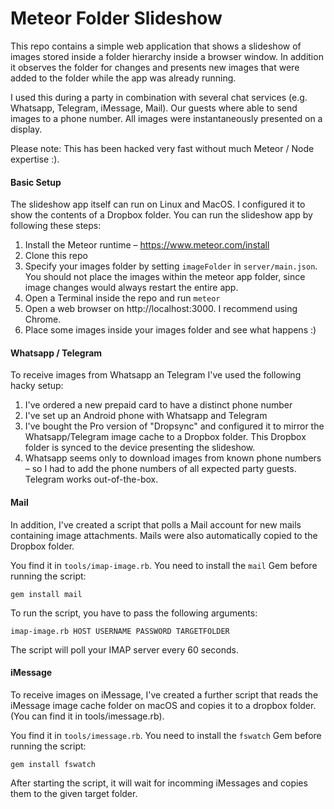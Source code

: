 # Meteor Folder Slideshow

This repo contains a simple web application that shows a slideshow of images
stored inside a folder hierarchy inside a browser window. In addition it
observes the folder for changes and presents new images that were added to the
folder while the app was already running.

I used this during a party in combination with several chat services
(e.g. Whatsapp, Telegram, iMessage, Mail). Our guests where able to send images
to a phone number. All images were instantaneously presented on a display.

Please note: This has been hacked very fast without much Meteor / Node expertise :).

#### Basic Setup

The slideshow app itself can run on Linux and MacOS. I configured it to show the
contents of a Dropbox folder. You can run the slideshow app by following these
steps:

1. Install the Meteor runtime – https://www.meteor.com/install
2. Clone this repo
3. Specify your images folder by setting `imageFolder` in `server/main.json`.
   You should not place the images within the meteor app folder, since image
   changes would always restart the entire app.
4. Open a Terminal inside the repo and run `meteor`
5. Open a web browser on http://localhost:3000. I recommend using Chrome.
6. Place some images inside your images folder and see what happens :)

#### Whatsapp / Telegram

To receive images from Whatsapp an Telegram I've used the following hacky setup:

1. I've ordered a new prepaid card to have a distinct phone number
2. I've set up an Android phone with Whatsapp and Telegram
3. I've bought the Pro version of "Dropsync" and configured it to mirror the
   Whatsapp/Telegram image cache to a Dropbox folder. This Dropbox folder is
   synced to the device presenting the slideshow.
4. Whatsapp seems only to download images from known phone numbers – so I had
   to add the phone numbers of all expected party guests. Telegram works out-of-the-box.

#### Mail
In addition, I've created a script that polls a Mail account for new mails
containing image attachments. Mails were also automatically copied to
the Dropbox folder.

You find it in `tools/imap-image.rb`. You need to install the `mail` Gem before
running the script:

	gem install mail

To run the script, you have to pass the following arguments:

	imap-image.rb HOST USERNAME PASSWORD TARGETFOLDER

The script will poll your IMAP server every 60 seconds.

#### iMessage
To receive images on iMessage, I've created a further script that reads the
iMessage image cache folder on macOS and copies it to a dropbox folder. (You
can find it in tools/imessage.rb).

You find it in `tools/imessage.rb`. You need to install the `fswatch` Gem before
running the script:

	gem install fswatch

After starting the script, it will wait for incomming iMessages and copies them
to the given target folder.
